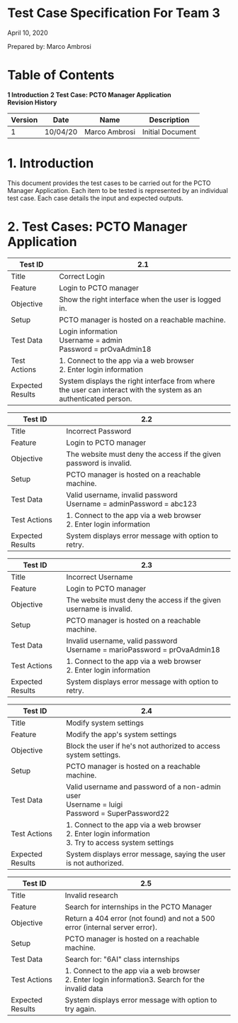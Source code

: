 # Test Case Specification For Team 3

April 10, 2020

Prepared by:
Marco Ambrosi

# **Table of Contents**

**1 Introduction**
**2 Test Case: PCTO Manager Application**
<br>
**Revision History**

| **Version** | **Date** | **Name** | **Description** |
| --- | --- | --- | --- |
| 1 | 10/04/20 | Marco Ambrosi | Initial Document |

# 1. Introduction

This document provides the test cases to be carried out for the PCTO Manager Application. Each item to be tested is represented by an individual test case. Each case details the input and expected outputs.

# 2. Test Cases: PCTO Manager Application

| Test ID | 2.1 |
| --- | --- |
| Title | Correct Login |
| Feature | Login to PCTO manager |
| Objective | Show the right interface when the user is logged in. |
| Setup | PCTO manager is hosted on a reachable machine. |
| Test Data | Login information<br>Username = admin<br>Password = prOvaAdmin18 |
| Test Actions | 1. Connect to the app via a web browser <br> 2. Enter login information |
| Expected Results | System displays the right interface from where the user can interact with the system as an authenticated person. |

| Test ID | 2.2 |
| --- | --- |
| Title | Incorrect Password |
| Feature | Login to PCTO manager |
| Objective | The website must deny the access if the given password is invalid. |
| Setup | PCTO manager is hosted on a reachable machine. |
| Test Data | Valid username, invalid password<br>Username = adminPassword = abc123 |
| Test Actions | 1. Connect to the app via a web browser<br>2. Enter login information |
| Expected Results | System displays error message with option to retry. |


| Test ID | 2.3 |
| --- | --- |
| Title | Incorrect Username |
| Feature | Login to PCTO manager |
| Objective | The website must deny the access if the given username is invalid. |
| Setup | PCTO manager is hosted on a reachable machine. |
| Test Data | Invalid username, valid password<br>Username = marioPassword = prOvaAdmin18 |
| Test Actions | 1. Connect to the app via a web browser<br>2. Enter login information |
| Expected Results | System displays error message with option to retry. |

| Test ID | 2.4 |
| --- | --- |
| Title | Modify system settings |
| Feature | Modify the app&#39;s system settings |
| Objective | Block the user if he&#39;s not authorized to access system settings. |
| Setup | PCTO manager is hosted on a reachable machine. |
| Test Data | Valid username and password of a non-admin user<br>Username = luigi<br>Password = SuperPassword22 |
| Test Actions | 1. Connect to the app via a web browser<br>2. Enter login information<br>3. Try to access system settings |
| Expected Results | System displays error message, saying the user is not authorized. |

| Test ID | 2.5 |
| --- | --- |
| Title | Invalid research |
| Feature | Search for internships in the PCTO Manager |
| Objective | Return a 404 error (not found) and not a 500 error (internal server error). |
| Setup | PCTO manager is hosted on a reachable machine. |
| Test Data | Search for: &quot;6AI&quot; class internships |
| Test Actions | 1. Connect to the app via a web browser<br>2. Enter login information3. Search for the invalid data |
| Expected Results | System displays error message with option to try again. |
